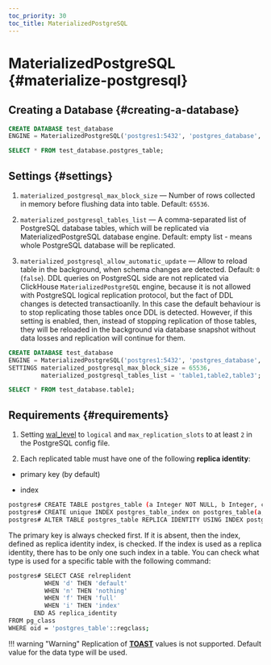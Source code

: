 ```yaml
---
toc_priority: 30
toc_title: MaterializedPostgreSQL
---
```


# MaterializedPostgreSQL {#materialize-postgresql}

## Creating a Database {#creating-a-database}

``` sql
CREATE DATABASE test_database
ENGINE = MaterializedPostgreSQL('postgres1:5432', 'postgres_database', 'postgres_user', 'postgres_password');

SELECT * FROM test_database.postgres_table;
```

## Settings {#settings}

1. `materialized_postgresql_max_block_size` — Number of rows collected in memory before flushing data into table. Default: `65536`.

2. `materialized_postgresql_tables_list` — A comma-separated list of PostgreSQL database tables, which will be replicated via MaterializedPostgreSQL database engine. Default: empty list - means whole PostgreSQL database will be replicated.

3. `materialized_postgresql_allow_automatic_update` — Allow to reload table in the background, when schema changes are detected. Default: `0` (`false`). DDL queries on PostgreSQL side are not replicated via ClickHouse `MaterializedPostgreSQL` engine, because it is not allowed with PostgreSQL logical replication protocol, but the fact of DDL changes is detected transactioanlly. In this case the default behaviour is to stop replicating those tables once DDL is detected. However, if this setting is enabled, then, instead of stopping replication of those tables, they will be reloaded in the background via database snapshot without data losses and replication will continue for them.

``` sql
CREATE DATABASE test_database
ENGINE = MaterializedPostgreSQL('postgres1:5432', 'postgres_database', 'postgres_user', 'postgres_password')
SETTINGS materialized_postgresql_max_block_size = 65536,
         materialized_postgresql_tables_list = 'table1,table2,table3';

SELECT * FROM test_database.table1;
```

## Requirements {#requirements}

1. Setting [wal_level](https://www.postgresql.org/docs/current/runtime-config-wal.html) to `logical` and `max_replication_slots` to at least `2` in the PostgreSQL config file.

2. Each replicated table must have one of the following **replica identity**:

-   primary key (by default)

-   index

``` bash
postgres# CREATE TABLE postgres_table (a Integer NOT NULL, b Integer, c Integer NOT NULL, d Integer, e Integer NOT NULL);
postgres# CREATE unique INDEX postgres_table_index on postgres_table(a, c, e);
postgres# ALTER TABLE postgres_table REPLICA IDENTITY USING INDEX postgres_table_index;
```

The primary key is always checked first. If it is absent, then the index, defined as replica identity index, is checked.
If the index is used as a replica identity, there has to be only one such index in a table.
You can check what type is used for a specific table with the following command:

``` bash
postgres# SELECT CASE relreplident
          WHEN 'd' THEN 'default'
          WHEN 'n' THEN 'nothing'
          WHEN 'f' THEN 'full'
          WHEN 'i' THEN 'index'
       END AS replica_identity
FROM pg_class
WHERE oid = 'postgres_table'::regclass;
```

!!! warning "Warning"
    Replication of [**TOAST**](https://www.postgresql.org/docs/9.5/storage-toast.html) values is not supported. Default value for the data type will be used.
